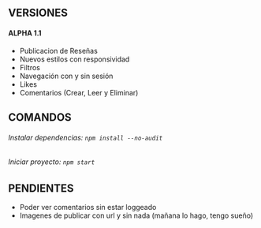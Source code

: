 ## VERSIONES

#### ALPHA 1.1

* Publicacion de Reseñas
* Nuevos estilos con responsividad
* Filtros
* Navegación con y sin sesión
* Likes
* Comentarios (Crear, Leer y Eliminar)

## COMANDOS

###### Instalar dependencias: ``npm install --no-audit``

###### Iniciar proyecto: ``npm start``

## PENDIENTES

* Poder ver comentarios sin estar loggeado
* Imagenes de publicar con url y sin nada (mañana lo hago, tengo sueño)
